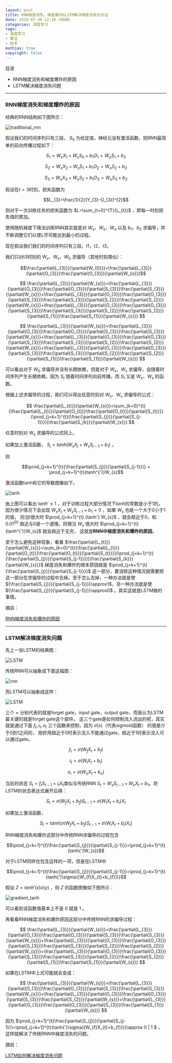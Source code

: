 ```yaml
---
layout: post
title: RNN梯度消失、梯度爆炸&LSTM解决梯度消失的办法
date: 2018-07-30 12:10 +0800
categories: 深度学习
tags:
- 深度学习
- 算法
- 技术
mathjax: true
copyright: false
---
```



目录

* RNN梯度消失和梯度爆炸的原因
* LSTM解决梯度消失问题


-----------

### RNN梯度消失和梯度爆炸的原因

经典的RNN结构如下图所示：

![traditional_rnn](/posts_res/2018-07-30-rnngradientdisappear/1.jpg)

假设我们的时间序列只有三段， $S_{0}$ 为给定值，神经元没有激活函数，则RNN最简单的前向传播过程如下：

$$S_{1}=W_{x}X_{1}+W_{s}S_{0}+b_{1}O_{1}=W_{o}S_{1}+b_{2}$$

$$S_{2}=W_{x}X_{2}+W_{s}S_{1}+b_{1}O_{2}=W_{o}S_{2}+b_{2}$$

$$S_{3}=W_{x}X_{3}+W_{s}S_{2}+b_{1}O_{3}=W_{o}S_{3}+b_{2}$$

假设在$t=3$时刻，损失函数为 

$$L_{3}=\frac{1}{2}(Y_{3}-O_{3})^{2}$$

则对于一次训练任务的损失函数为 $L=\sum_{t=0}^{T}{L_{t}}$ ，即每一时刻损失值的累加。

使用随机梯度下降法训练RNN其实就是对 $W_{x}  、 W_{s} 、 W_{o}$ 以及 $b_{1}、 b_{2}$ 求偏导，并不断调整它们以使$L$尽可能达到最小的过程。

现在假设我们我们的时间序列只有三段，$t1，t2，t3$。

我们只对t3时刻的 $W_{x}、W_{s}、W_{0}$ 求偏导（其他时刻类似）：

$$\frac{\partial{L_{3}}}{\partial{W_{0}}}=\frac{\partial{L_{3}}}{\partial{O_{3}}}\frac{\partial{O_{3}}}{\partial{W_{o}}}$$

$$
\frac{\partial{L_{3}}}{\partial{W_{x}}}=\frac{\partial{L_{3}}}{\partial{O_{3}}}\frac{\partial{O_{3}}}{\partial{S_{3}}}\frac{\partial{S_{3}}}{\partial{W_{x}}}+\frac{\partial{L_{3}}}{\partial{O_{3}}}\frac{\partial{O_{3}}}{\partial{S_{3}}}\frac{\partial{S_{3}}}{\partial{S_{2}}}\frac{\partial{S_{2}}}{\partial{W_{x}}}+\frac{\partial{L_{3}}}{\partial{O_{3}}}\frac{\partial{O_{3}}}{\partial{S_{3}}}\frac{\partial{S_{3}}}{\partial{S_{2}}}\frac{\partial{S_{2}}}{\partial{S_{1}}}\frac{\partial{S_{1}}}{\partial{W_{x}}}
$$

$$
\frac{\partial{L_{3}}}{\partial{W_{s}}}=\frac{\partial{L_{3}}}{\partial{O_{3}}}\frac{\partial{O_{3}}}{\partial{S_{3}}}\frac{\partial{S_{3}}}{\partial{W_{s}}}+\frac{\partial{L_{3}}}{\partial{O_{3}}}\frac{\partial{O_{3}}}{\partial{S_{3}}}\frac{\partial{S_{3}}}{\partial{S_{2}}}\frac{\partial{S_{2}}}{\partial{W_{s}}}+\frac{\partial{L_{3}}}{\partial{O_{3}}}\frac{\partial{O_{3}}}{\partial{S_{3}}}\frac{\partial{S_{3}}}{\partial{S_{2}}}\frac{\partial{S_{2}}}{\partial{S_{1}}}\frac{\partial{S_{1}}}{\partial{W_{s}}}
$$

可以看出对于 $W_{0}$ 求偏导并没有长期依赖，但是对于 $W_{x}、W_{s}$ 求偏导，会随着时间序列产生长期依赖。因为 $S_{t}$ 随着时间序列向前传播，而 $S_{t}$ 又是 $W_{x}、W_{s}$ 的函数。

根据上述求偏导的过程，我们可以得出任意时刻对 $W_{x}、W_{s}$ 求偏导的公式：

$$
\frac{\partial{L_{t}}}{\partial{W_{x}}}=\sum_{k=0}^{t}{\frac{\partial{L_{t}}}{\partial{O_{t}}}\frac{\partial{O_{t}}}{\partial{S_{t}}}}(\prod_{j=k+1}^{t}{\frac{\partial{S_{j}}}{\partial{S_{j-1}}}})\frac{\partial{S_{k}}}{\partial{W_{x}}}
$$

任意时刻对 $W_{s}$ 求偏导的公式同上。

如果加上激活函数， $S_{j}=tanh(W_{x}X_{j}+W_{s}S_{j-1}+b_{1})$ ，

则 

$$\prod_{j=k+1}^{t}{\frac{\partial{S_{j}}}{\partial{S_{j-1}}}} = \prod_{j=k+1}^{t}{tanh^{'}}W_{s}$$

激活函数tanh和它的导数图像如下。

![tanh](/posts_res/2018-07-30-rnngradientdisappear/2.jpg)


由上图可以看出 $tanh' \leq 1$ ，对于训练过程大部分情况下$tanh$的导数是小于1的，因为很少情况下会出现 $W_{x}X_{j}+W_{s}S_{j-1}+b_{1}=0$ ，如果 $W_{s}$ 也是一个大于0小于1的值，
则当t很大时 $\prod_{j=k+1}^{t} {tanh'} W_{s}$ ，就会趋近于$0$，和 $0.01^{50}$ 趋近与$0$是一个道理。同理当 $W_{s}$ 很大时 $\prod_{j=k+1}^{t}{tanh^{'}}W_{s}$ 就会趋近于无穷，
这就是**RNN中梯度消失和爆炸的原因**。

至于怎么避免这种现象，看看 $\frac{\partial{L_{t}}}{\partial{W_{x}}}=\sum_{k=0}^{t}{\frac{\partial{L_{t}}}{\partial{O_{t}}}\frac{\partial{O_{t}}}{\partial{S_{t}}}}(\prod_{j=k+1}^{t}{\frac{\partial{S_{j}}}{\partial{S_{j-1}}}})\frac{\partial{S_{k}}}{\partial{W_{x}}}$ 梯度消失和爆炸的根本原因就是 $\prod_{j=k+1}^{t}{\frac{\partial{S_{j}}}{\partial{S_{j-1}}}}$ 这一部分，要消除这种情况就需要把这一部分在求偏导的过程中去掉。至于怎么去掉，一种办法就是使 ${\frac{\partial{S_{j}}}{\partial{S_{j-1}}}}\approx1$，另一种办法就是使 ${\frac{\partial{S_{j}}}{\partial{S_{j-1}}}}\approx0$ 。其实这就是LSTM做的事情。


摘自：

>
[RNN梯度消失和爆炸的原因](https://zhuanlan.zhihu.com/p/28687529)


-----------

### LSTM解决梯度消失问题

先上一张LSTM的经典图：

![LSTM](/posts_res/2018-07-30-rnngradientdisappear/3.jpg)

传统RNN可以抽象成下面这幅图：

![rnn](/posts_res/2018-07-30-rnngradientdisappear/4.jpg)

而LSTM可以抽象成这样：

![LSTM](/posts_res/2018-07-30-rnngradientdisappear/5.jpg)

三个 × 分别代表的就是forget gate，input gate，output gate，而我认为LSTM最关键的就是forget gate这个部件。
这三个gate是如何控制流入流出的呢，其实就是通过下面 $f_{t},i_{t},o_{t}$ 三个函数来控制，因为 $\sigma(x)$（代表sigmoid函数） 的值是介于0到1之间的，
刚好用趋近于0时表示流入不能通过gate，趋近于1时表示流入可以通过gate。

$$f_{t}=\sigma({W_{f}X_{t}}+b_{f})$$

$$i_{t}=\sigma({W_{i}X_{t}}+b_{i})$$

$$o_{i}=\sigma({W_{o}X_{t}}+b_{o})$$

当前的状态 $S_{t}=f_{t}S_{t-1}+i_{t}X_{t}$类似与传统RNN $S_{t}=W_{s}S_{t-1}+W_{x}X_{t}+b_{1}$。将LSTM的状态表达式展开后得：

$$S_{t}=\sigma(W_{f}X_{t}+b_{f})S_{t-1}+\sigma(W_{i}X_{t}+b_{i})X_{t}$$

如果加上激活函数， 

$$S_{t}=tanh\left[\sigma(W_{f}X_{t}+b_{f})S_{t-1}+\sigma(W_{i}X_{t}+b_{i})X_{t}\right]$$

RNN梯度消失和爆炸这部分中传统RNN求偏导的过程包含 

$$\prod_{j=k+1}^{t}\frac{\partial{S_{j}}}{\partial{S_{j-1}}}=\prod_{j=k+1}^{t}{tanh{'}W_{s}}$$

对于LSTM同样也包含这样的一项，但是在LSTM中 

$$\prod_{j=k+1}^{t}\frac{\partial{S_{j}}}{\partial{S_{j-1}}}=\prod_{j=k+1}^{t}{tanh{’}\sigma({W_{f}X_{t}+b_{f}})}$$

假设 $Z=tanh{'}(x)\sigma({y})$ ，则 $Z$ 的函数图像如下图所示：

![gradient_tanh](/posts_res/2018-07-30-rnngradientdisappear/6.jpg)

可以看到该函数值基本上不是 0 就是 1 。

再看看RNN梯度消失和爆炸原因这部分中传统RNN的求偏导过程：

$$
\frac{\partial{L_{3}}}{\partial{W_{s}}}=\frac{\partial{L_{3}}}{\partial{O_{3}}}\frac{\partial{O_{3}}}{\partial{S_{3}}}\frac{\partial{S_{3}}}{\partial{W_{s}}}+\frac{\partial{L_{3}}}{\partial{O_{3}}}\frac{\partial{O_{3}}}{\partial{S_{3}}}\frac{\partial{S_{3}}}{\partial{S_{2}}}\frac{\partial{S_{2}}}{\partial{W_{s}}}+\frac{\partial{L_{3}}}{\partial{O_{3}}}\frac{\partial{O_{3}}}{\partial{S_{3}}}\frac{\partial{S_{3}}}{\partial{S_{2}}}\frac{\partial{S_{2}}}{\partial{S_{1}}}\frac{\partial{S_{1}}}{\partial{W_{s}}}
$$

如果在LSTM中上式可能就会变成：

$$
\frac{\partial{L_{3}}}{\partial{W_{s}}}=\frac{\partial{L_{3}}}{\partial{O_{3}}}\frac{\partial{O_{3}}}{\partial{S_{3}}}\frac{\partial{S_{3}}}{\partial{W_{s}}}+\frac{\partial{L_{3}}}{\partial{O_{3}}}\frac{\partial{O_{3}}}{\partial{S_{3}}}\frac{\partial{S_{2}}}{\partial{W_{s}}}+\frac{\partial{L_{3}}}{\partial{O_{3}}}\frac{\partial{O_{3}}}{\partial{S_{3}}}\frac{\partial{S_{1}}}{\partial{W_{s}}}
$$

因为 $\prod_{j=k+1}^{t}\frac{\partial{S_{j}}}{\partial{S_{j-1}}}=\prod_{j=k+1}^{t}{tanh{’}\sigma({W_{f}X_{t}+b_{f}})}\approx 0 \| 1 $ ，这样就解决了传统RNN中梯度消失的问题。


摘自：

>
[LSTM如何解决梯度消失问题](https://zhuanlan.zhihu.com/p/28749444)


